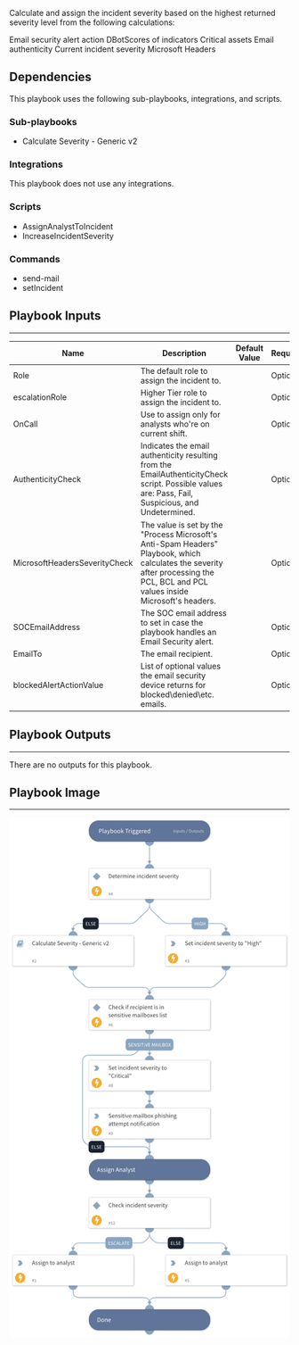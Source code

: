 Calculate and assign the incident severity based on the highest returned severity level from the following calculations:

Email security alert action
DBotScores of indicators
Critical assets
Email authenticity
Current incident severity
Microsoft Headers

## Dependencies
This playbook uses the following sub-playbooks, integrations, and scripts.

### Sub-playbooks
* Calculate Severity - Generic v2

### Integrations
This playbook does not use any integrations.

### Scripts
* AssignAnalystToIncident
* IncreaseIncidentSeverity

### Commands
* send-mail
* setIncident

## Playbook Inputs
---

| **Name** | **Description** | **Default Value** | **Required** |
| --- | --- | --- | --- |
| Role | The default role to assign the incident to. |  | Optional |
| escalationRole | Higher Tier role to assign the incident to. |  | Optional |
| OnCall | Use to assign only for analysts who're on current shift. |  | Optional |
| AuthenticityCheck | Indicates the email authenticity resulting from the EmailAuthenticityCheck script. Possible values are: Pass, Fail, Suspicious, and Undetermined. |  | Optional |
| MicrosoftHeadersSeverityCheck | The value is set by the "Process Microsoft's Anti-Spam Headers" Playbook, which calculates the severity after processing the PCL, BCL and PCL values inside Microsoft's headers. |  | Optional |
| SOCEmailAddress | The SOC email address to set in case the playbook handles an Email Security alert. |  | Optional |
| EmailTo | The email recipient. |  | Optional |
| blockedAlertActionValue | List of optional values the email security device returns for blocked\\denied\\etc. emails. |  | Optional |

## Playbook Outputs
---
There are no outputs for this playbook.

## Playbook Image
---
![Phishing Alerts - Check Severity](https://raw.githubusercontent.com/demisto/content/f49c8d86d18876948cd50ba32befb4f575420024/Packs/PhishingAlerts/doc_files/Phishing_Alerts_-_Check_Severity.png)